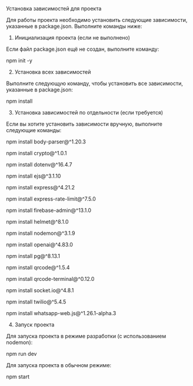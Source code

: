 Установка зависимостей для проекта

Для работы проекта необходимо установить следующие зависимости, указанные в package.json. Выполните команды ниже:

1. Инициализация проекта (если не выполнено)

Если файл package.json ещё не создан, выполните команду:

npm init -y

2. Установка всех зависимостей

Выполните следующую команду, чтобы установить все зависимости, указанные в package.json:

npm install

3. Установка зависимостей по отдельности (если требуется)

Если вы хотите установить зависимости вручную, выполните следующие команды:

npm install body-parser@^1.20.3

npm install crypto@^1.0.1

npm install dotenv@^16.4.7

npm install ejs@^3.1.10

npm install express@^4.21.2

npm install express-rate-limit@^7.5.0

npm install firebase-admin@^13.1.0

npm install helmet@^8.1.0

npm install nodemon@^3.1.9

npm install openai@^4.83.0

npm install pg@^8.13.1

npm install qrcode@^1.5.4

npm install qrcode-terminal@^0.12.0

npm install socket.io@^4.8.1

npm install twilio@^5.4.5

npm install whatsapp-web.js@^1.26.1-alpha.3

4. Запуск проекта

Для запуска проекта в режиме разработки (с использованием nodemon):

npm run dev

Для запуска проекта в обычном режиме:

npm start


